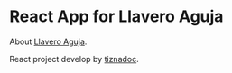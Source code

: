 # React App for Llavero Aguja

 About [Llavero Aguja](https://www.instagram.com/llavero.aguja/).

React project develop by [tiznadoc](https://www.linkedin.com/in/victor-tiznado-candia/).
